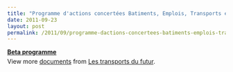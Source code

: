 ```yaml
---
title: "Programme d'actions concertées Batiments, Emplois, Transports et Alimentation pour aller vers le Facteur 4"
date: 2011-09-23
layout: post
permalink: /2011/09/programme-dactions-concertees-batiments-emplois-transports-et-alimentation-pour-aller-vers-le-facteu.html
---
```


<div style="width:477px" id="__ss_9393479"><strong style="margin:12px 0 4px"><a href="http://www.slideshare.net/transportsdufutur/beta-programme" title="Beta programme">Beta programme</a></strong><div style="padding:5px 0 12px">View more <a href="http://www.slideshare.net/">documents</a> from <a href="http://www.slideshare.net/transportsdufutur">Les transports du futur</a>.</div></div>